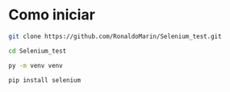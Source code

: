 # Como iniciar

```bash
git clone https://github.com/RonaldoMarin/Selenium_test.git
```

``` bash
cd Selenium_test
```

``` bash
py -m venv venv
```

``` bash
pip install selenium
```